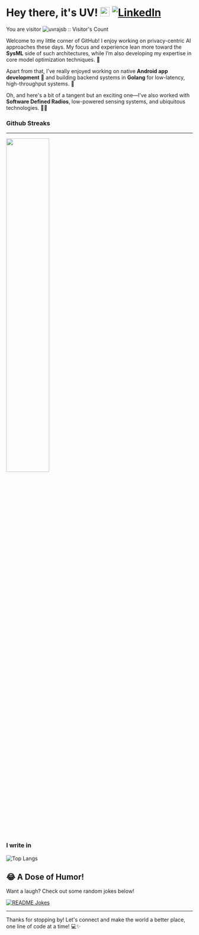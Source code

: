 # Hey there, it's UV! <img src="https://media.giphy.com/media/hvRJCLFzcasrR4ia7z/giphy.gif" width="25px"> <a href="https://www.linkedin.com/in/yuvraj-singh-bhadauria-927a1b1b9/" target="_blank"><img src="https://img.shields.io/badge/LinkedIn-%230077B5.svg?&style=flat-square&logo=linkedin&logoColor=white" alt="LinkedIn"></a>

You are visitor <img src="https://profile-counter.glitch.me/{uvrajsb}/count.svg" alt="uvrajsb :: Visitor's Count" />


Welcome to my little corner of GitHub! I enjoy working on privacy-centric AI approaches these days. My focus and experience lean more toward the **SysML** side of such architectures, while I’m also developing my expertise in core model optimization techniques. 🤖

Apart from that, I’ve really enjoyed working on native **Android app development** 📱 and building backend systems in **Golang** for low-latency, high-throughput systems. 🚀

Oh, and here's a bit of a tangent but an exciting one—I’ve also worked with **Software Defined Radios**, low-powered sensing systems, and ubiquitous technologies. 📡🔋


### Github Streaks
---
<img src="https://github-readme-streak-stats.herokuapp.com/?user=uvrajsb&theme=dark" width="48%" >

### I write in
![Top Langs](https://github-readme-stats.vercel.app/api/top-langs/?username=uvrajsb&layout=compact)


## 😂 A Dose of Humor!

Want a laugh? Check out some random jokes below! 

<a href="https://readme-jokes.vercel.app">
  <img align="center" src="https://readme-jokes.vercel.app/api" alt="README Jokes">
</a>

---

Thanks for stopping by! Let's connect and make the world a better place, one line of code at a time! 💻✨
